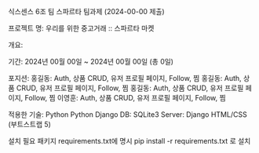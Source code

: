 식스센스 6조 
팀 스파르타 팀과제 (2024-00-00 제출)

프로젝트 명:
우리를 위한 중고거래 :: 스파르타 마켓

개요:

기간:
2024년 00월 00일 ~ 2024년 00월 00일 (총 0일)

포지션:
홍길동: Auth, 상품 CRUD, 유저 프로필 페이지, Follow, 찜
홍길동: Auth, 상품 CRUD, 유저 프로필 페이지, Follow, 찜
홍길동: Auth, 상품 CRUD, 유저 프로필 페이지, Follow, 찜
이영훈: Auth, 상품 CRUD, 유저 프로필 페이지, Follow, 찜

적용한 기술:
Python
Python Django
DB: SQLite3
Server: Django
HTML/CSS (부트스트랩 5)

설치 필요 패키지
requirements.txt에 명시
pip install -r requirements.txt 로 설치
